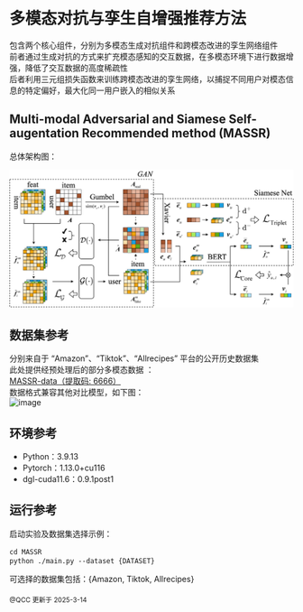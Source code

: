 # 多模态对抗与孪生自增强推荐方法

包含两个核心组件，分别为多模态生成对抗组件和跨模态改进的孪生网络组件<br>
前者通过生成对抗的方式来扩充模态感知的交互数据，在多模态环境下进行数据增强，降低了交互数据的高度稀疏性<br>
后者利用三元组损失函数来训练跨模态改进的孪生网络，以捕捉不同用户对模态信息的特定偏好，最大化同一用户嵌入的相似关系<br>



<h2>Multi-modal Adversarial and Siamese Self-augentation Recommended method (MASSR)</h2>

总体架构图：<br>
<p align="center">
<img src="./MASSR.png" alt="MASSR" />
</p>



<h2>数据集参考</h2>

分别来自于 “Amazon”、“Tiktok”、“Allrecipes” 平台的公开历史数据集<br>
此处提供经预处理后的部分多模态数据 ：<br>
[MASSR-data（提取码: 6666）](https://pan.baidu.com/s/1AMHbYyvh4IlHnCKHir6vBg)<br>
数据格式兼容其他对比模型，如下图：<br>
<img width="746" alt="image" src="https://github.com/user-attachments/assets/d4f71dfe-3129-47d9-a687-fbf55f4ed244" />


<h2>环境参考</h2>

* Python：3.9.13
* Pytorch：1.13.0+cu116
* dgl-cuda11.6：0.9.1post1



<h2>运行参考</h2>

启动实验及数据集选择示例：<br>
```
cd MASSR
python ./main.py --dataset {DATASET}
```
可选择的数据集包括：{Amazon, Tiktok, Allrecipes}<br>




<sub>@QCC 更新于 2025-3-14</sub>
